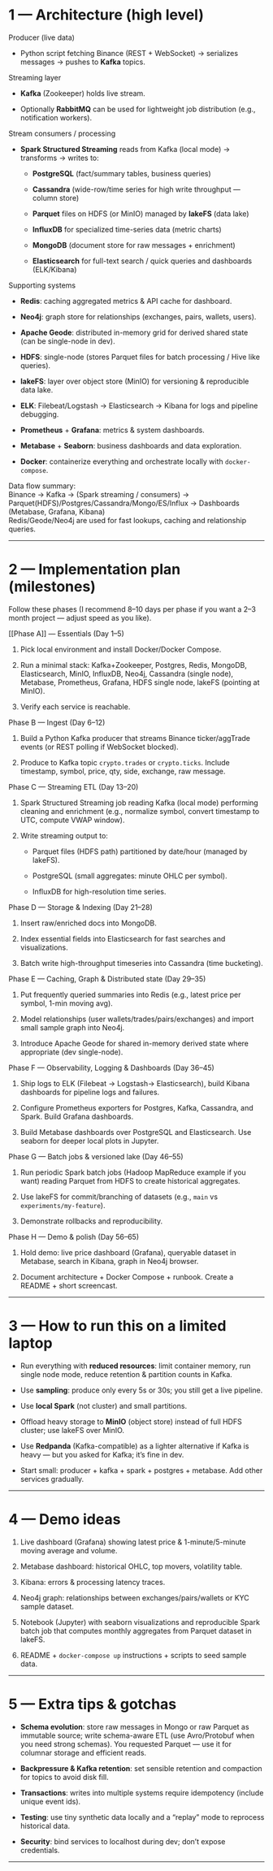 

# 1 — Architecture (high level)

Producer (live data)

- Python script fetching Binance (REST + WebSocket) → serializes messages → pushes to **Kafka** topics.
    

Streaming layer

- **Kafka** (Zookeeper) holds live stream.
    
- Optionally **RabbitMQ** can be used for lightweight job distribution (e.g., notification workers).
    

Stream consumers / processing

- **Spark Structured Streaming** reads from Kafka (local mode) → transforms → writes to:
    
    - **PostgreSQL** (fact/summary tables, business queries)
        
    - **Cassandra** (wide-row/time series for high write throughput — column store)
        
    - **Parquet** files on HDFS (or MinIO) managed by **lakeFS** (data lake)
        
    - **InfluxDB** for specialized time-series data (metric charts)
        
    - **MongoDB** (document store for raw messages + enrichment)
        
    - **Elasticsearch** for full-text search / quick queries and dashboards (ELK/Kibana)
        

Supporting systems

- **Redis**: caching aggregated metrics & API cache for dashboard.
    
- **Neo4j**: graph store for relationships (exchanges, pairs, wallets, users).
    
- **Apache Geode**: distributed in-memory grid for derived shared state (can be single-node in dev).
    
- **HDFS**: single-node (stores Parquet files for batch processing / Hive like queries).
    
- **lakeFS**: layer over object store (MinIO) for versioning & reproducible data lake.
    
- **ELK**: Filebeat/Logstash → Elasticsearch → Kibana for logs and pipeline debugging.
    
- **Prometheus** + **Grafana**: metrics & system dashboards.
    
- **Metabase** + **Seaborn**: business dashboards and data exploration.
    
- **Docker**: containerize everything and orchestrate locally with `docker-compose`.
    

Data flow summary:  
Binance → Kafka → (Spark streaming / consumers) → Parquet(HDFS)/Postgres/Cassandra/Mongo/ES/Influx → Dashboards (Metabase, Grafana, Kibana)  
Redis/Geode/Neo4j are used for fast lookups, caching and relationship queries.

---

# 2 — Implementation plan (milestones)

Follow these phases (I recommend 8–10 days per phase if you want a 2–3 month project — adjust speed as you like).

[[Phase A]] — Essentials (Day 1–5)

1. Pick local environment and install Docker/Docker Compose.
    
2. Run a minimal stack: Kafka+Zookeeper, Postgres, Redis, MongoDB, Elasticsearch, MinIO, InfluxDB, Neo4j, Cassandra (single node), Metabase, Prometheus, Grafana, HDFS single node, lakeFS (pointing at MinIO).
    
3. Verify each service is reachable.
    

Phase B — Ingest (Day 6–12)

1. Build a Python Kafka producer that streams Binance ticker/aggTrade events (or REST polling if WebSocket blocked).
    
2. Produce to Kafka topic `crypto.trades` or `crypto.ticks`. Include timestamp, symbol, price, qty, side, exchange, raw message.
    

Phase C — Streaming ETL (Day 13–20)

1. Spark Structured Streaming job reading Kafka (local mode) performing cleaning and enrichment (e.g., normalize symbol, convert timestamp to UTC, compute VWAP window).
    
2. Write streaming output to:
    
    - Parquet files (HDFS path) partitioned by date/hour (managed by lakeFS).
        
    - PostgreSQL (small aggregates: minute OHLC per symbol).
        
    - InfluxDB for high-resolution time series.
        

Phase D — Storage & Indexing (Day 21–28)

1. Insert raw/enriched docs into MongoDB.
    
2. Index essential fields into Elasticsearch for fast searches and visualizations.
    
3. Batch write high-throughput timeseries into Cassandra (time bucketing).
    

Phase E — Caching, Graph & Distributed state (Day 29–35)

1. Put frequently queried summaries into Redis (e.g., latest price per symbol, 1-min moving avg).
    
2. Model relationships (user wallets/trades/pairs/exchanges) and import small sample graph into Neo4j.
    
3. Introduce Apache Geode for shared in-memory derived state where appropriate (dev single-node).
    

Phase F — Observability, Logging & Dashboards (Day 36–45)

1. Ship logs to ELK (Filebeat -> Logstash-> Elasticsearch), build Kibana dashboards for pipeline logs and failures.
    
2. Configure Prometheus exporters for Postgres, Kafka, Cassandra, and Spark. Build Grafana dashboards.
    
3. Build Metabase dashboards over PostgreSQL and Elasticsearch. Use seaborn for deeper local plots in Jupyter.
    

Phase G — Batch jobs & versioned lake (Day 46–55)

1. Run periodic Spark batch jobs (Hadoop MapReduce example if you want) reading Parquet from HDFS to create historical aggregates.
    
2. Use lakeFS for commit/branching of datasets (e.g., `main` vs `experiments/my-feature`).
    
3. Demonstrate rollbacks and reproducibility.
    

Phase H — Demo & polish (Day 56–65)

1. Hold demo: live price dashboard (Grafana), queryable dataset in Metabase, search in Kibana, graph in Neo4j browser.
    
2. Document architecture + Docker Compose + runbook. Create a README + short screencast.
    

---

# 3 — How to run this on a limited laptop

- Run everything with **reduced resources**: limit container memory, run single node mode, reduce retention & partition counts in Kafka.
    
- Use **sampling**: produce only every 5s or 30s; you still get a live pipeline.
    
- Use **local Spark** (not cluster) and small partitions.
    
- Offload heavy storage to **MinIO** (object store) instead of full HDFS cluster; use lakeFS over MinIO.
    
- Use **Redpanda** (Kafka-compatible) as a lighter alternative if Kafka is heavy — but you asked for Kafka; it’s fine in dev.
    
- Start small: producer + kafka + spark + postgres + metabase. Add other services gradually.
    

---

# 4 — Demo ideas 

1. Live dashboard (Grafana) showing latest price & 1-minute/5-minute moving average and volume.
    
2. Metabase dashboard: historical OHLC, top movers, volatility table.
    
3. Kibana: errors & processing latency traces.
    
4. Neo4j graph: relationships between exchanges/pairs/wallets or KYC sample dataset.
    
5. Notebook (Jupyter) with seaborn visualizations and reproducible Spark batch job that computes monthly aggregates from Parquet dataset in lakeFS.
    
6. README + `docker-compose up` instructions + scripts to seed sample data.
    

---

# 5 — Extra tips & gotchas

- **Schema evolution**: store raw messages in Mongo or raw Parquet as immutable source; write schema-aware ETL (use Avro/Protobuf when you need strong schemas). You requested Parquet — use it for columnar storage and efficient reads.
    
- **Backpressure & Kafka retention**: set sensible retention and compaction for topics to avoid disk fill.
    
- **Transactions**: writes into multiple systems require idempotency (include unique event ids).
    
- **Testing**: use tiny synthetic data locally and a “replay” mode to reprocess historical data.
    
- **Security**: bind services to localhost during dev; don’t expose credentials.
    

---

